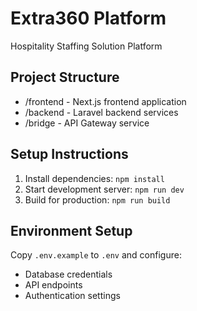 # Extra360 Platform

Hospitality Staffing Solution Platform

## Project Structure
- /frontend - Next.js frontend application
- /backend - Laravel backend services
- /bridge - API Gateway service

## Setup Instructions
1. Install dependencies: `npm install`
2. Start development server: `npm run dev`
3. Build for production: `npm run build`

## Environment Setup
Copy `.env.example` to `.env` and configure:
- Database credentials
- API endpoints
- Authentication settings

